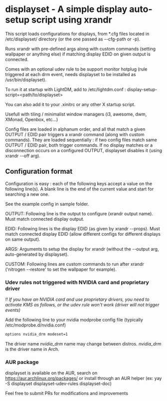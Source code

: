 # displayset - A simple display auto-setup script using xrandr

This script loads configurations for displays, from \*.cfg files located in /etc/displayset/ directory (or the one passed as --cfg-path or -p).

Runs xrandr with pre-defined args along with custom commands (setting wallpaper or anything else) if matching display EDID on given output is connected.

Comes with an optional udev rule to be support monitor hotplug (rule triggered at each drm event, needs displayset to be installed as /usr/bin/displayset). 

To run it at startup with LightDM, add to /etc/lightdm.conf :
display-setup-script=<path/to/displayset>

You can also add it to your .xinitrc or any other X startup script.

Usefull with tiling / minimalist window managers (i3, awesome, dwm, XMonad, Openbox, etc...)

Config files are loaded in alphanum order, and all that match a given OUTPUT / EDID pair triggers a xrandr command (along with custom commands). They are loaded sequentially : if two config files match same OUTPUT / EDID pair, both trigger commands. If no display matches or a disconnection occurs on a configured OUTPUT, displayset disables it (using xrandr --off arg).

## Configuration format

Configuration is easy : each of the following keys accept a value on the following line(s).
A blank line is the end of the current value and start for searching a new one.

See the example config in sample folder.

OUTPUT: Following line is the output to configure (xrandr output name).
Must match connected display output.

EDID: Following lines is the display EDID (as given by xrandr --props).
Must match connected display EDID (allow different configs for different displays on same output).

ARGS: Arguments to setup the display for xrandr (without the --output arg, auto-generated by displayset).

CUSTOM: Following lines are custom commands to run after xrandr ('nitrogen --restore' to set the wallpaper for example).

### Udev rules not triggered with NVIDIA card and proprietary driver

*!! If you have an NVIDIA card and use proprietary drivers, you need to activate KMS as follows, or the udev rule won't work (driver will not trigger events)*

Add the following line to your nvidia modprobe config file (typically /etc/modprobe.d/nvidia.conf)

``` bash
options nvidia_drm modeset=1
```
The driver name *nvidia_drm* name may change between distros. *nvidia_drm* is the driver name in Arch.

### AUR package

displayset is available on the AUR, search on https://aur.archlinux.org/packages/ or install through an AUR helper (ex: yay -S displayset displayset-udev-rules displayset-doc)



Feel free to submit PRs for modifications and improvements

